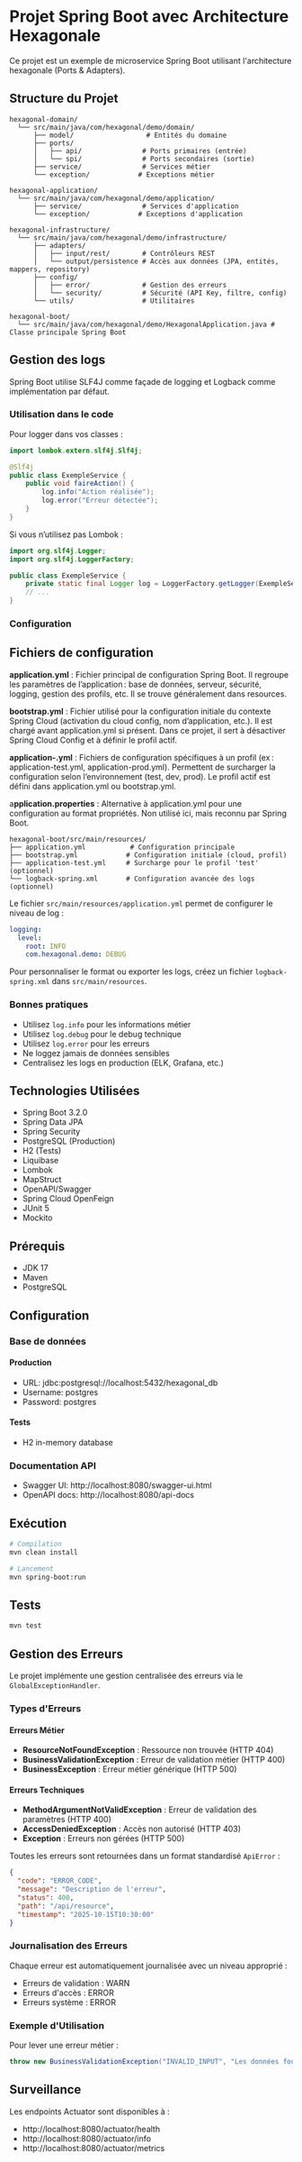 # Projet Spring Boot avec Architecture Hexagonale

Ce projet est un exemple de microservice Spring Boot utilisant l'architecture hexagonale (Ports & Adapters).

## Structure du Projet

```
hexagonal-domain/
  └── src/main/java/com/hexagonal/demo/domain/
      ├── model/                  # Entités du domaine
      ├── ports/
      │   ├── api/               # Ports primaires (entrée)
      │   └── spi/               # Ports secondaires (sortie)
      ├── service/               # Services métier
      └── exception/            # Exceptions métier

hexagonal-application/
  └── src/main/java/com/hexagonal/demo/application/
      ├── service/               # Services d'application
      └── exception/            # Exceptions d'application

hexagonal-infrastructure/
  └── src/main/java/com/hexagonal/demo/infrastructure/
      ├── adapters/
      │   ├── input/rest/        # Contrôleurs REST
      │   └── output/persistence # Accès aux données (JPA, entités, mappers, repository)
      ├── config/
      │   ├── error/             # Gestion des erreurs
      │   └── security/          # Sécurité (API Key, filtre, config)
      └── utils/                 # Utilitaires

hexagonal-boot/
  └── src/main/java/com/hexagonal/demo/HexagonalApplication.java # Classe principale Spring Boot
```

## Gestion des logs

Spring Boot utilise SLF4J comme façade de logging et Logback comme implémentation par défaut.

### Utilisation dans le code

Pour logger dans vos classes :

```java
import lombok.extern.slf4j.Slf4j;

@Slf4j
public class ExempleService {
    public void faireAction() {
        log.info("Action réalisée");
        log.error("Erreur détectée");
    }
}
```

Si vous n’utilisez pas Lombok :

```java
import org.slf4j.Logger;
import org.slf4j.LoggerFactory;

public class ExempleService {
    private static final Logger log = LoggerFactory.getLogger(ExempleService.class);
    // ...
}
```

### Configuration

## Fichiers de configuration

**application.yml** :
Fichier principal de configuration Spring Boot. Il regroupe les paramètres de l’application : base de données, serveur, sécurité, logging, gestion des profils, etc. Il se trouve généralement dans resources.

**bootstrap.yml** :
Fichier utilisé pour la configuration initiale du contexte Spring Cloud (activation du cloud config, nom d’application, etc.). Il est chargé avant application.yml si présent. Dans ce projet, il sert à désactiver Spring Cloud Config et à définir le profil actif.

**application-<profile>.yml** :
Fichiers de configuration spécifiques à un profil (ex : application-test.yml, application-prod.yml). Permettent de surcharger la configuration selon l’environnement (test, dev, prod). Le profil actif est défini dans application.yml ou bootstrap.yml.

a**pplication.properties** :
Alternative à application.yml pour une configuration au format propriétés. Non utilisé ici, mais reconnu par Spring Boot.

```
hexagonal-boot/src/main/resources/
├── application.yml           # Configuration principale
├── bootstrap.yml            # Configuration initiale (cloud, profil)
├── application-test.yml     # Surcharge pour le profil 'test' (optionnel)
└── logback-spring.xml       # Configuration avancée des logs (optionnel)

```

Le fichier `src/main/resources/application.yml` permet de configurer le niveau de log :

```yaml
logging:
  level:
    root: INFO
    com.hexagonal.demo: DEBUG
```

Pour personnaliser le format ou exporter les logs, créez un fichier `logback-spring.xml` dans `src/main/resources`.

### Bonnes pratiques

- Utilisez `log.info` pour les informations métier
- Utilisez `log.debug` pour le debug technique
- Utilisez `log.error` pour les erreurs
- Ne loggez jamais de données sensibles
- Centralisez les logs en production (ELK, Grafana, etc.)

## Technologies Utilisées

- Spring Boot 3.2.0
- Spring Data JPA
- Spring Security
- PostgreSQL (Production)
- H2 (Tests)
- Liquibase
- Lombok
- MapStruct
- OpenAPI/Swagger
- Spring Cloud OpenFeign
- JUnit 5
- Mockito

## Prérequis

- JDK 17
- Maven
- PostgreSQL

## Configuration

### Base de données

#### Production

- URL: jdbc:postgresql://localhost:5432/hexagonal_db
- Username: postgres
- Password: postgres

#### Tests

- H2 in-memory database

### Documentation API

- Swagger UI: http://localhost:8080/swagger-ui.html
- OpenAPI docs: http://localhost:8080/api-docs

## Exécution

```bash
# Compilation
mvn clean install

# Lancement
mvn spring-boot:run
```

## Tests

```bash
mvn test
```

## Gestion des Erreurs

Le projet implémente une gestion centralisée des erreurs via le `GlobalExceptionHandler`.

### Types d'Erreurs

#### Erreurs Métier

- **ResourceNotFoundException** : Ressource non trouvée (HTTP 404)
- **BusinessValidationException** : Erreur de validation métier (HTTP 400)
- **BusinessException** : Erreur métier générique (HTTP 500)

#### Erreurs Techniques

- **MethodArgumentNotValidException** : Erreur de validation des paramètres (HTTP 400)
- **AccessDeniedException** : Accès non autorisé (HTTP 403)
- **Exception** : Erreurs non gérées (HTTP 500)

Toutes les erreurs sont retournées dans un format standardisé `ApiError` :

```json
{
  "code": "ERROR_CODE",
  "message": "Description de l'erreur",
  "status": 400,
  "path": "/api/resource",
  "timestamp": "2025-10-15T10:30:00"
}
```

### Journalisation des Erreurs

Chaque erreur est automatiquement journalisée avec un niveau approprié :

- Erreurs de validation : WARN
- Erreurs d'accès : ERROR
- Erreurs système : ERROR

### Exemple d'Utilisation

Pour lever une erreur métier :

```java
throw new BusinessValidationException("INVALID_INPUT", "Les données fournies sont invalides");
```

## Surveillance

Les endpoints Actuator sont disponibles à :

- http://localhost:8080/actuator/health
- http://localhost:8080/actuator/info
- http://localhost:8080/actuator/metrics
